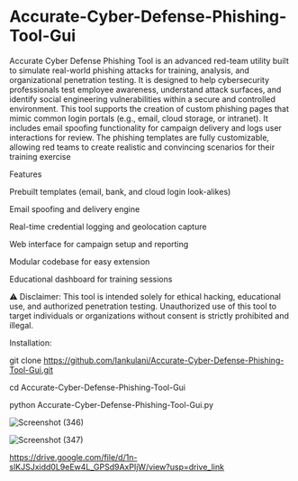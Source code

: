 # Accurate-Cyber-Defense-Phishing-Tool-Gui

Accurate Cyber Defense Phishing Tool is an advanced red-team utility built to simulate real-world phishing attacks for training, analysis, and organizational penetration testing.
It is designed to help cybersecurity professionals test employee awareness, understand attack surfaces, and identify social engineering vulnerabilities within a secure and controlled environment.
This tool supports the creation of custom phishing pages that mimic common login portals (e.g., email, cloud storage, or intranet). 
It includes email spoofing functionality for campaign delivery and logs user interactions for review. 
The phishing templates are fully customizable, allowing red teams to create realistic and convincing scenarios for their training exercise



Features

Prebuilt templates (email, bank, and cloud login look-alikes)

Email spoofing and delivery engine

Real-time credential logging and geolocation capture

Web interface for campaign setup and reporting

Modular codebase for easy extension

Educational dashboard for training sessions

⚠️ Disclaimer: This tool is intended solely for ethical hacking, educational use, and authorized penetration testing. 
Unauthorized use of this tool to target individuals or organizations without consent is strictly prohibited and illegal.



Installation:

git clone https://github.com/Iankulani/Accurate-Cyber-Defense-Phishing-Tool-Gui.git

cd Accurate-Cyber-Defense-Phishing-Tool-Gui

python Accurate-Cyber-Defense-Phishing-Tool-Gui.py





![Screenshot (346)](https://github.com/user-attachments/assets/716fc062-7bad-452f-861e-a960c865a893)



![Screenshot (347)](https://github.com/user-attachments/assets/c0c595ef-0d08-455d-9416-7ff950d3bb85)


https://drive.google.com/file/d/1n-slKJSJxidd0L9eEw4L_GPSd9AxPIjW/view?usp=drive_link









